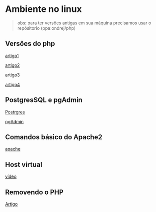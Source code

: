 
# Ambiente no linux 

> obs: para ter versões antigas em sua máquina precisamos usar o repósitorio (ppa:ondrej/php) 

## Versões do php 

[artigo1](https://vitux.com/how-to-install-php5-php8-on-ubuntu/)

[artigo2](https://github.com/fabriciomdamasceno/tutoriais/blob/master/Instalar-as-versões-do-PHP-5.6-e-PHP-7.1-juntas-no-Ubuntu.md)

[artigo3](https://portalpower.com.br/php-8-2-debian-ubuntu/)

[artigo4](https://sempreupdate.com.br/instalar-versoes-diferentes-php-7-2-7-3-7-4-8-0-no-ubuntu/)

## PostgresSQL e pgAdmin

[Postrgres](https://www.postgresql.org/download/linux/ubuntu/)<br>

[pgAdmin](https://www.pgadmin.org/download/pgadmin-4-apt/)

## Comandos básico do Apache2 

[apache](https://pplware.sapo.pt/linux/comandos-apache-linux/)

## Host virtual 

[vídeo](https://www.youtube.com/watch?v=K34zs5XgAbU)

## Removendo o PHP 

[Artigo](https://www.fredericomarinho.com/removendo-php-mysql-e-apache-do-linux/)
